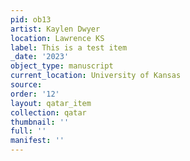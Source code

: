 ```yaml
---
pid: ob13
artist: Kaylen Dwyer
location: Lawrence KS
label: This is a test item
_date: '2023'
object_type: manuscript
current_location: University of Kansas
source:
order: '12'
layout: qatar_item
collection: qatar
thumbnail: ''
full: ''
manifest: ''
---
```

